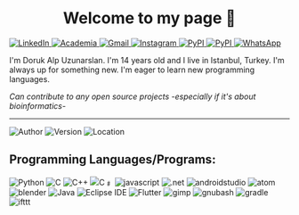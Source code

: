 
<h1 style="text-align: center"> Welcome to my page 👋</h1>

<a href="https://www.linkedin.com/in/doruk-alp-uzunarslan-5a853026b/">
        <img src="https://img.shields.io/badge/LinkedIn-blue?style=flat-square&logo=linkedin" alt="LinkedIn">
</a>

<a href="https://independent.academia.edu/DORUKALPUZUNARSLAN">
        <img src="https://img.shields.io/badge/Academia-darkred?style=flat-square&logo=academia" alt="Academia">
</a>

<a href="mailto:duzunarslan27@my.uaa.k12.tr">
        <img src="https://img.shields.io/badge/Gmail-red?style=flat-square&logo=gmail&logoColor=FFDDDD" alt="Gmail" >
</a>

<a href="https://www.instagram.com/arduino_uno_projeleri/">
        <img src="https://img.shields.io/badge/Instagram-white?style=flat-square&logo=instagram" alt="Instagram" >
</a>

<a href="https://pypi.org/user/UDoruk3250/">
        <img src="https://img.shields.io/badge/PyPI-lightyellow?style=flat-square&logo=pypi" alt="PyPI" >
</a>

<a href="https://replit.com/@UDoruk3250">
        <img src="https://img.shields.io/badge/Replit-black?style=flat-square&logo=replit" alt="PyPI" >
</a>
<a href="whatsapp://send?text=&phone=905324403250">
        <img src="https://img.shields.io/badge/WhatsApp-white?style=flat-square&logo=whatsapp" alt="WhatsApp" >
</a>

I'm Doruk Alp Uzunarslan. I'm 14 years old and I live in Istanbul, Turkey. I'm always up for something new. I'm eager to learn new programming languages. 

_Can contribute to any open source projects -especially if it's about bioinformatics-_

----
![Author](https://img.shields.io/badge/Author-UDoruk3250-brightgreen)
![Version](https://img.shields.io/badge/Version-14.0-yellow)
![Location](https://img.shields.io/badge/Location-Istanbul/Turkey-blue)

## Programming Languages/Programs:
<img src="https://img.shields.io/badge/Python-yellow?style=flat-square&logo=python" alt="Python" >
<img src="https://img.shields.io/badge/C-white?style=flat-square&logo=C" alt="C" >
<img src="https://img.shields.io/badge/C++-purple?style=flat-square&logo=cplusplus" alt="C++" >
<img src="https://img.shields.io/badge/C﹟-blue?style=flat-square&logo=csharp" alt="C﹟">
<img src="https://img.shields.io/badge/Javascript-lightyellow?style=flat-square&logo=javascript" alt="javascript">
<img src="https://img.shields.io/badge/.NET-darkblue?style=flat-square&logo=dotnet" alt=".net">
<img src="https://img.shields.io/badge/Android Studio-darkgreen?style=flat-square&logo=androidstudio" alt="androidstudio">
<img src="https://img.shields.io/badge/Atom-darkred?style=flat-square&logo=atom" alt="atom">
<img src="https://img.shields.io/badge/Blender-white?style=flat-square&logo=blender" alt="blender">
<img src="https://img.shields.io/badge/Java-darkorange?style=flat-square&logo=coffeescript" alt="Java">
<img src="https://img.shields.io/badge/Eclipse IDE-blue?style=flat-square&logo=eclipseide" alt="Eclipse IDE">
<img src="https://img.shields.io/badge/Flutter-blue?style=flat-square&logo=flutter" alt="Flutter">
<img src="https://img.shields.io/badge/Gimp-gray?style=flat-square&logo=gimp" alt="gimp">
<img src="https://img.shields.io/badge/Bash-black?style=flat-square&logo=gnubash" alt="gnubash">
<img src="https://img.shields.io/badge/Gradle-darkgray?style=flat-square&logo=gradle" alt="gradle">
<img src="https://img.shields.io/badge/IFTTT-darkblue?style=flat-square&logo=ifttt" alt="ifttt">








<!--
ere are some ideas to get you started:

- 🔭 I’m currently working on ...
- 🌱 I’m currently learning ...
- 👯 I’m looking to collaborate on ...
- 🤔 I’m looking for help with ...
- 💬 Ask me about ...
- 📫 How to reach me: ...
- 😄 Pronouns: ...
- ⚡ Fun fact: ...
-->
